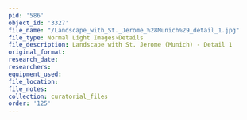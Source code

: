 ```yaml
---
pid: '586'
object_id: '3327'
file_name: "/Landscape_with_St._Jerome_%28Munich%29_detail_1.jpg"
file_type: Normal Light Images›Details
file_description: Landscape with St. Jerome (Munich) - Detail 1
original_format:
research_date:
researchers:
equipment_used:
file_location:
file_notes:
collection: curatorial_files
order: '125'
---
```

